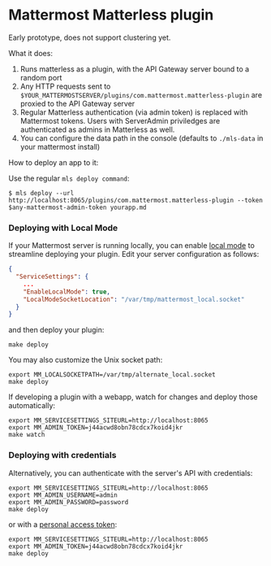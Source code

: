 # Mattermost Matterless plugin

Early prototype, does not support clustering yet.

What it does:

1. Runs matterless as a plugin, with the API Gateway server bound to a random port
2. Any HTTP requests sent to `$YOUR_MATTERMOSTSERVER/plugins/com.mattermost.matterless-plugin` are proxied to the API
   Gateway server
3. Regular Matterless authentication (via admin token) is replaced with Mattermost tokens. Users with ServerAdmin
   priviledges are authenticated as admins in Matterless as well.
4. You can configure the data path in the console (defaults to `./mls-data` in your mattermost install)

How to deploy an app to it:

Use the regular `mls deploy command`:

```shell
$ mls deploy --url http://localhost:8065/plugins/com.mattermost.matterless-plugin --token $any-mattermost-admin-token yourapp.md
```

### Deploying with Local Mode

If your Mattermost server is running locally, you can
enable [local mode](https://docs.mattermost.com/administration/mmctl-cli-tool.html#local-mode) to streamline deploying
your plugin. Edit your server configuration as follows:

```json
{
  "ServiceSettings": {
    ...
    "EnableLocalMode": true,
    "LocalModeSocketLocation": "/var/tmp/mattermost_local.socket"
  }
}
```

and then deploy your plugin:

```
make deploy
```

You may also customize the Unix socket path:

```
export MM_LOCALSOCKETPATH=/var/tmp/alternate_local.socket
make deploy
```

If developing a plugin with a webapp, watch for changes and deploy those automatically:

```
export MM_SERVICESETTINGS_SITEURL=http://localhost:8065
export MM_ADMIN_TOKEN=j44acwd8obn78cdcx7koid4jkr
make watch
```

### Deploying with credentials

Alternatively, you can authenticate with the server's API with credentials:

```
export MM_SERVICESETTINGS_SITEURL=http://localhost:8065
export MM_ADMIN_USERNAME=admin
export MM_ADMIN_PASSWORD=password
make deploy
```

or with a [personal access token](https://docs.mattermost.com/developer/personal-access-tokens.html):

```
export MM_SERVICESETTINGS_SITEURL=http://localhost:8065
export MM_ADMIN_TOKEN=j44acwd8obn78cdcx7koid4jkr
make deploy
```
